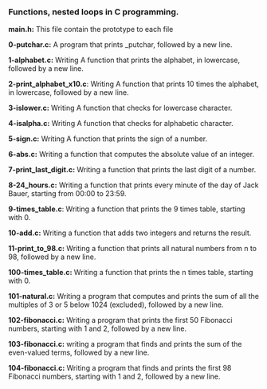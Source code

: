 ### Functions, nested loops in C programming.


**main.h:** This file contain the prototype to each file

**0-putchar.c:**  A program that prints _putchar, followed by a new line.


**1-alphabet.c:** Writing A function that prints the alphabet, in lowercase, followed by a new line.


**2-print_alphabet_x10.c**: Writing A function that prints 10 times the alphabet, in lowercase, followed by a new line.


**3-islower.c:** Writing A function that checks for lowercase character.


**4-isalpha.c:** Writing A function that checks for alphabetic character.


**5-sign.c:** Writing A function that prints the sign of a number.


**6-abs.c:** Writing a function that computes the absolute value of an integer.


**7-print_last_digit.c:** Writing a function that prints the last digit of a number.


**8-24_hours.c:** Writing a function that prints every minute of the day of Jack Bauer, starting from 00:00 to 23:59.


**9-times_table.c**: Writing a function that prints the 9 times table, starting with 0.


**10-add.c:** Writing a function that adds two integers and returns the result.


**11-print_to_98.c:** Writing a function that prints all natural numbers from n to 98, followed by a new line.


**100-times_table.c:** Writing a function that prints the n times table, starting with 0.


**101-natural.c:** Writing a program that computes and prints the sum of all the multiples of 3 or 5 below 1024 (excluded), followed by a new line.


**102-fibonacci.c:** Writing a program that prints the first 50 Fibonacci numbers, starting with 1 and 2, followed by a new line.


**103-fibonacci.c:** writing a program that finds and prints the sum of the even-valued terms, followed by a new line.


**104-fibonacci.c:** Writing a program that finds and prints the first 98 Fibonacci numbers, starting with 1 and 2, followed by a new line.


